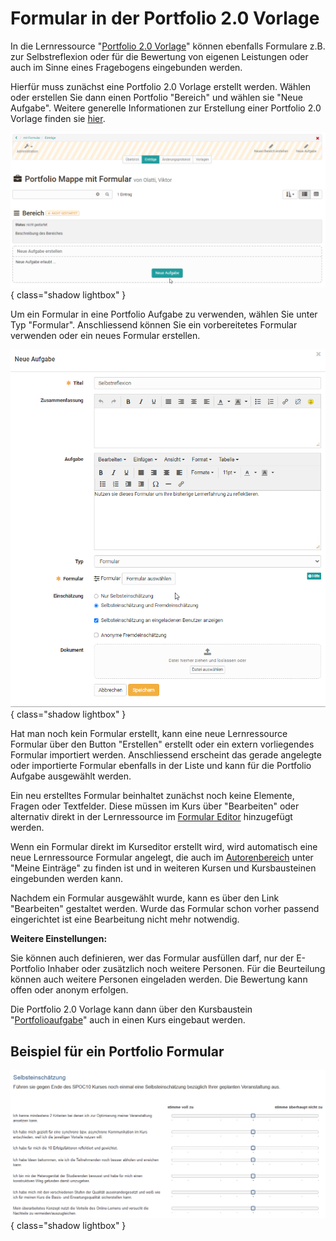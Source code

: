 # Formular in der Portfolio 2.0 Vorlage

In die Lernressource "[Portfolio 2.0 Vorlage](Portfolio_template_Creation.de.md)" können ebenfalls Formulare z.B. zur Selbstreflexion oder für die Bewertung von eigenen Leistungen oder auch im Sinne eines Fragebogens eingebunden werden.

Hierfür muss zunächst eine Portfolio 2.0 Vorlage erstellt werden. Wählen oder erstellen Sie dann einen Portfolio "Bereich" und wählen sie "Neue Aufgabe". Weitere generelle Informationen zur Erstellung einer Portfolio 2.0 Vorlage finden sie [hier](../learningresources/Portfolio_template_Administration_and_editing.de.md).

![Portfolio Vorlage](assets/Formular_eportfolio.png){ class="shadow lightbox" }

Um ein Formular in eine Portfolio Aufgabe zu verwenden, wählen Sie unter Typ "Formular". Anschliessend können Sie ein vorbereitetes Formular verwenden oder ein neues Formular erstellen.

![Portfolio Aufgabe mit Formular erstellen](assets/portfolio_Aufgabe1.png){ class="shadow lightbox" }

Hat man noch kein Formular erstellt, kann eine neue Lernressource Formular über den Button "Erstellen" erstellt oder ein extern vorliegendes Formular importiert werden. Anschliessend erscheint das gerade angelegte oder importierte Formular ebenfalls in der Liste und kann für die Portfolio Aufgabe ausgewählt werden.

Ein neu erstelltes Formular beinhaltet zunächst noch keine Elemente, Fragen oder Textfelder. Diese müssen im Kurs über "Bearbeiten" oder alternativ direkt in der Lernressource im [Formular Editor](../learningresources/Form_Editor.de.md) hinzugefügt werden.

Wenn ein Formular direkt im Kurseditor erstellt wird, wird automatisch eine neue Lernressource Formular angelegt, die auch im [Autorenbereich](../area_modules/Authoring.de.md) unter "Meine Einträge" zu finden ist und in weiteren Kursen und Kursbausteinen eingebunden werden kann.

Nachdem ein Formular ausgewählt wurde, kann es über den Link "Bearbeiten" gestaltet werden. Wurde das Formular schon vorher passend eingerichtet ist eine Bearbeitung nicht mehr notwendig.

 **Weitere Einstellungen:**

Sie können auch definieren, wer das Formular ausfüllen darf, nur der E-Portfolio Inhaber oder zusätzlich noch weitere Personen. Für die Beurteilung können auch weitere Personen eingeladen werden. Die Bewertung kann offen oder anonym erfolgen.

Die Portfolio 2.0 Vorlage kann dann über den Kursbaustein "[Portfolioaufgabe](../learningresources/Creating_Portfolio_Tasks.de.md)" auch in einen Kurs eingebaut werden.

## Beispiel für ein Portfolio Formular

![Beispiel Formular im Portfolio](assets/Portfolio_Formular.png){ class="shadow lightbox" }

